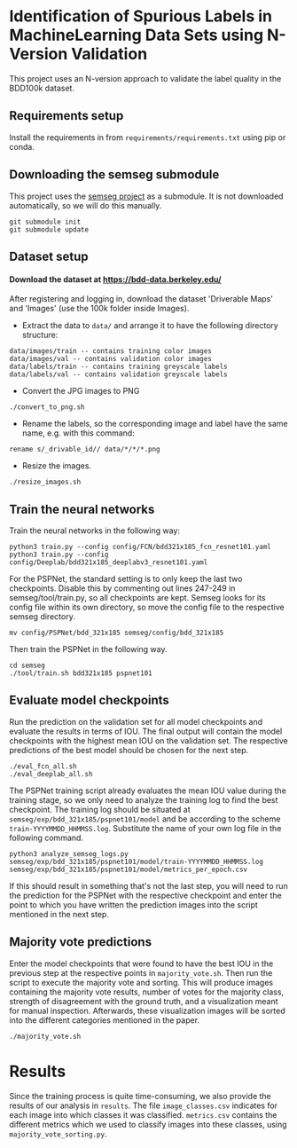 # Identification of Spurious Labels in MachineLearning Data Sets using N-Version Validation

This project uses an N-version approach to validate the label quality in the BDD100k dataset.

## Requirements setup

Install the requirements in from ```requirements/requirements.txt``` using pip or conda.

## Downloading the semseg submodule

This project uses the [semseg project](https://github.com/hszhao/semseg/) as a submodule. 
It is not downloaded automatically, so we will do this manually.
```
git submodule init
git submodule update
```

## Dataset setup

#### Download the dataset at https://bdd-data.berkeley.edu/
After registering and logging in, download the dataset 'Driverable Maps' and 'Images' 
(use the 100k folder inside Images).  

- Extract the data to `data/` and arrange it to have the following directory structure:
```
data/images/train -- contains training color images
data/images/val -- contains validation color images
data/labels/train -- contains training greyscale labels 
data/labels/val -- contains validation greyscale labels 
```
- Convert the JPG images to PNG
```
./convert_to_png.sh
```
- Rename the labels, so the corresponding image and label have the same name, e.g. with this command:
```
rename s/_drivable_id// data/*/*/*.png
```
- Resize the images.
```
./resize_images.sh
```
## Train the neural networks
Train the neural networks in the following way:

```
python3 train.py --config config/FCN/bdd321x185_fcn_resnet101.yaml
python3 train.py --config config/Deeplab/bdd321x185_deeplabv3_resnet101.yaml
```
For the PSPNet, the standard setting is to only keep the last two checkpoints. Disable this by commenting out lines
247-249 in semseg/tool/train.py, so all checkpoints are kept. Semseg looks for its config file within its own directory, 
so move the config file to the respective semseg directory.
```
mv config/PSPNet/bdd_321x185 semseg/config/bdd_321x185
```
Then train the PSPNet in the following way.
```
cd semseg
./tool/train.sh bdd321x185 pspnet101
```  

## Evaluate model checkpoints
Run the prediction on the validation set for all model checkpoints and evaluate the results in terms of IOU. 
The final output will contain the model checkpoints with the highest mean IOU on the validation set. 
The respective predictions of the best model should be chosen for the next step. 

```
./eval_fcn_all.sh
./eval_deeplab_all.sh
```

The PSPNet training script already evaluates the mean IOU value during the training stage, so we only need to analyze
the training log to find the best checkpoint. The training log should be situated at 
`semseg/exp/bdd_321x185/pspnet101/model` and be according to the scheme `train-YYYYMMDD_HHMMSS.log`. Substitute the 
name of your own log file in the following command.
```
python3 analyze_semseg_logs.py semseg/exp/bdd_321x185/pspnet101/model/train-YYYYMMDD_HHMMSS.log semseg/exp/bdd_321x185/pspnet101/model/metrics_per_epoch.csv
```
If this should result in something that's not the last step, you will need to run the prediction for the PSPNet with 
the respective checkpoint and enter the point to which you have written the prediction images into the script mentioned 
in the next step. 

## Majority vote predictions
Enter the model checkpoints that were found to have the best IOU in the previous step at the respective 
 points in `majority_vote.sh`. 
Then run the script to execute the majority vote and sorting. This will produce images containing the 
majority vote results, number of votes for the majority class, strength of disagreement with the ground truth, 
and a visualization meant for manual inspection. Afterwards, these visualization images will be sorted into the 
different categories mentioned in the paper.  
```
./majority_vote.sh
```

# Results

Since the training process is quite time-consuming, we also provide the results of our analysis in `results`. The file 
`image_classes.csv` indicates for each image into which classes it was classified. `metrics.csv` contains the different
metrics which we used to classify images into these classes, using `majority_vote_sorting.py`.
